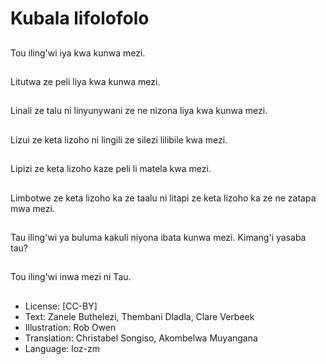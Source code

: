 # Kubala lifolofolo

##
Tou iling'wi iya kwa kunwa mezi.

##
Litutwa ze peli liya kwa kunwa mezi.

##
Linali ze talu ni linyunywani ze ne nizona liya kwa kunwa mezi.

##
Lizui ze keta lizoho ni lingili ze silezi lilibile kwa mezi.

##
Lipizi ze keta lizoho kaze peli li matela kwa mezi.

##
Limbotwe ze keta lizoho ka ze taalu ni litapi ze keta lizoho ka ze ne zatapa mwa mezi.

##
Tau iling'wi ya buluma kakuli niyona ibata kunwa mezi. Kimang'i yasaba tau?

##
Tou iling'wi inwa mezi ni Tau.

##
* License: [CC-BY]
* Text: Zanele Buthelezi, Thembani Dladla, Clare Verbeek
* Illustration: Rob Owen
* Translation: Christabel Songiso, Akombelwa Muyangana
* Language: loz-zm
